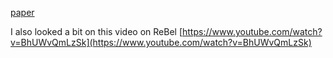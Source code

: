 [paper](https://arxiv.org/pdf/2007.13544.pdf)

I also looked a bit on this video on ReBel [https://www.youtube.com/watch?v=BhUWvQmLzSk](https://www.youtube.com/watch?v=BhUWvQmLzSk)

